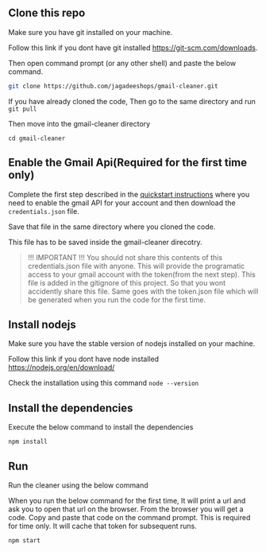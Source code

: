 ## Clone this repo
Make sure you have git installed on your machine.

Follow this link if you dont have git installed https://git-scm.com/downloads. 

Then open command prompt (or any other shell) and paste the below command.

```bash
git clone https://github.com/jagadeeshops/gmail-cleaner.git
```

If you have already cloned the code, Then go to the same directory and run `git pull`

Then move into the gmail-cleaner directory

`cd gmail-cleaner`

## Enable the Gmail Api(Required for the first time only) 

Complete the first step described in the [quickstart instructions](
https://developers.google.com/gmail/api/quickstart/nodejs) where you need to enable the gmail API for your account and then download the `credentials.json` file. 

Save that file in the same directory where you cloned the code.

This file has to be saved inside the gmail-cleaner direcotry.

> !!! IMPORTANT !!!
You should not share this contents of this credentials.json file with anyone. This will provide the programatic access to your gmail account with the token(from the next step).
This file is added in the gitignore of this project. So that you wont accidently share this file.
Same goes with the token.json file which will be generated when you run the code for the first time.


## Install nodejs 
Make sure you have the stable version of nodejs installed on your machine.

Follow this link if you dont have node installed https://nodejs.org/en/download/

Check the installation using this command `node --version`

## Install the dependencies
Execute the below command to install the dependencies

`npm install`

## Run

Run the cleaner using the below command

When you run the below command for the first time, It will print a url and ask you to open that url on the browser.
From the browser you will get a code. Copy and paste that code on the command prompt.
This is required for time only. It will cache that token for subsequent runs.

`npm start`
